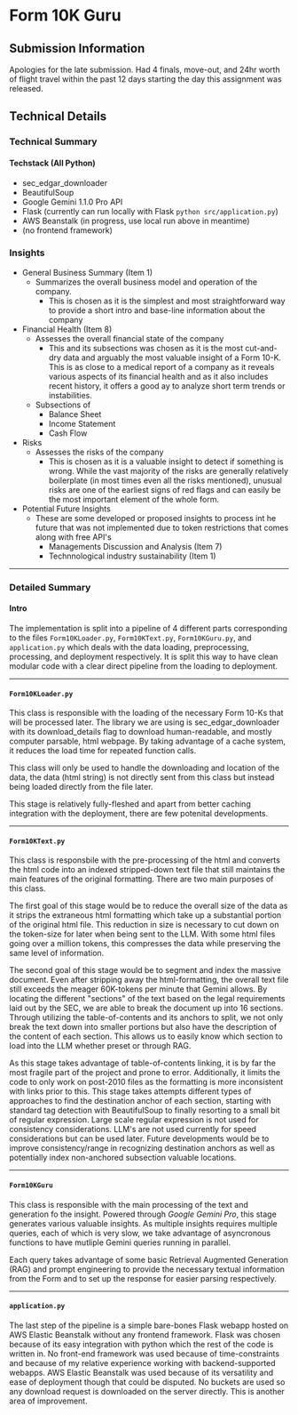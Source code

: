 # Form 10K Guru

## Submission Information
Apologies for the late submission. Had 4 finals, move-out, and 24hr worth of flight travel within the past 12 days starting the day this assignment was released.

## Technical Details

### Technical Summary
#### Techstack (All Python)
- sec_edgar_downloader
- BeautifulSoup
- Google Gemini 1.1.0 Pro API
- Flask (currently can run locally with Flask `python src/application.py`)
- AWS Beanstalk (in progress, use local run above in meantime)
- (no frontend framework)

### Insights
- General Business Summary (Item 1)
    - Summarizes the overall business model and operation of the company. 
        - This is chosen as it is the simplest and most straightforward way to provide a short intro and base-line information about the company
- Financial Health (Item 8)
    - Assesses the overall financial state of the company
        - This and its subsections was chosen as it is the most cut-and-dry data and arguably the most valuable insight of a Form 10-K. This is as close to a medical report of a company as it reveals various aspects of its financial health and as it also includes recent history, it offers a good ay to analyze short term trends or instabilities.
    - Subsections of
        - Balance Sheet
        - Income Statement
        - Cash Flow
- Risks
    - Assesses the risks of the company
        - This is chosen as it is a valuable insight to detect if something is wrong. While the vast majority of the risks  are generally relatively boilerplate (in most times even all the risks mentioned), unusual risks are one of the earliest signs of red flags and can easily be the most important element of the whole form.
- Potential Future Insights
    - These are some developed or proposed insights to process int he future that was not implemented due to token restrictions that comes along with free API's
        - Managements Discussion and Analysis (Item 7)
        - Technnological industry sustainability (Item 1)

---

### Detailed Summary

#### Intro
The implementation is split into a pipeline of 4 different parts corresponding to the files `Form10KLoader.py`, `Form10KText.py`, `Form10KGuru.py`, and `application.py` which deals with the data loading, preprocessing, processing, and deployment respectively. It is split this way to have clean modular code with a clear direct pipeline from the loading to deployment. 

---
#### `Form10KLoader.py`
This class is responsible with the loading of the necessary Form 10-Ks that will be processed later. The library we are using is sec_edgar_downloader with its download_details flag to download human-readable, and mostly computer parsable, html webpage. By taking advantage of a cache system, it reduces the load time for repeated function calls. 

This class will only be used to handle the downloading and location of the data, the data (html string) is not directly sent from this class but instead being loaded directly from the file later.

This stage is relatively fully-fleshed and apart from better caching integration with the deployment, there are few potenital developments.

---

#### `Form10KText.py`
This class is responsbile with the pre-processing of the html and converts the html code into an indexed stripped-down text file that still maintains the main features of the original formatting. There are two main purposes of this class. 

The first goal of this stage would be to reduce the overall size of the data as it strips the extraneous html formatting which take up a substantial portion of the original html file. This reduction in size is necessary to cut down on the token-size for later when being sent to the LLM. With some html files going over a million tokens, this compresses the data while preserving the same level of information. 

The second goal of this stage would be to segment and index the massive document. Even after stripping away the html-formatting, the overall text file still exceeds the meager 60K-tokens per minute that Gemini allows. By locating the different "sections" of the text based on the legal requirements laid out by the SEC, we are able to break the document up into 16 sections. Through utilizing the table-of-contents and its anchors to split, we not only break the text down into smaller portions but also have the description of the content of each section. This allows us to easily know which section to load into the LLM whether preset or through RAG.

As this stage takes advantage of table-of-contents linking, it is by far the most fragile part of the project and prone to error. Additionally, it limits the code to only work on post-2010 files as the formatting is more inconsistent with links prior to this. This stage takes attempts different types of approaches to find the destination anchor of each section, starting with standard tag detection with BeautifulSoup to finally resorting to a small bit of regular expression. Large scale regular expression is not used for consistency considerations. LLM's are not used currently for speed considerations but can be used later. Future developments would be to improve consistency/range in recognizing destination anchors as well as potentially index non-anchored subsection valuable locations.

---

#### `Form10KGuru`
This class is responsible with the main processing of the text and generation fo the insight. Powered through *Google Gemini Pro*, this stage generates various valuable insights. As multiple insights requires multiple queries, each of which is very slow, we take advantage of asyncronous functions to have mutliple Gemini queries running in parallel. 

Each query takes advantage of some basic Retrieval Augmented Generation (RAG) and prompt engineering to provide the necessary textual information from the Form and to set up the response for easier parsing respectively.

--- 

#### `application.py`
The last step of the pipeline is a simple bare-bones Flask webapp hosted on AWS Elastic Beanstalk without any frontend framework. Flask was chosen because of its easy integration with python which the rest of the code is written in. No front-end framework was used because of time-constraints and because of my relative experience working with backend-supported webapps. AWS Elastic Beanstalk was used because of its versatility and ease of deployment though that could be disputed. No buckets are used so any download request is downloaded on the server directly. This is another area of improvement.